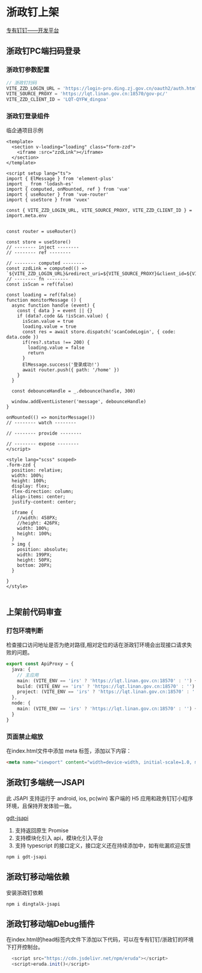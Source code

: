 # 浙政钉上架

[专有钉钉——开发平台](https://openplatform-portal.dg-work.cn/portal/#/helpdoc?apiType=jsapi&docKey=2765503)

## 浙政钉PC端扫码登录

### 浙政钉参数配置
``` ts
// 浙政钉扫码
VITE_ZZD_LOGIN_URL = 'https://login-pro.ding.zj.gov.cn/oauth2/auth.htm?response_type=code&scope=get_user_info&authType=QRCODE&embedMode=true'
VITE_SOURCE_PROXY = 'https://lqt.linan.gov.cn:18570/gov-pc/'
VITE_ZZD_CLIENT_ID = 'LQT-QYFW_dingoa'
```

### 浙政钉登录组件
临企通项目示例
``` vue
<template>
  <section v-loading="loading" class="form-zzd">
    <iframe :src="zzdLink"></iframe>
  </section>
</template>

<script setup lang="ts">
import { ElMessage } from 'element-plus'
import _ from 'lodash-es'
import { computed, onMounted, ref } from 'vue'
import { useRouter } from 'vue-router'
import { useStore } from 'vuex'

const { VITE_ZZD_LOGIN_URL, VITE_SOURCE_PROXY, VITE_ZZD_CLIENT_ID } = import.meta.env


const router = useRouter()

const store = useStore()
// -------- inject --------
// -------- ref --------

// -------- computed --------
const zzdLink = computed(() => `${VITE_ZZD_LOGIN_URL}&redirect_uri=${VITE_SOURCE_PROXY}&client_id=${VITE_ZZD_CLIENT_ID}`)
// -------- fn --------
const isScan = ref(false)

const loading = ref(false)
function monitorMessage () {
  async function handle (event) {
    const { data } = event || {}
    if (data?.code && !isScan.value) {
      isScan.value = true
      loading.value = true
      const res = await store.dispatch('scanCodeLogin', { code: data.code })
      if(res?.status !== 200) {
        loading.value = false
        return
      }
      ElMessage.success('登录成功!')
      await router.push({ path: '/home' })
    }
  }

  const debounceHandle = _.debounce(handle, 300)

  window.addEventListener('message', debounceHandle)
}

onMounted(() => monitorMessage())
// -------- watch --------

// -------- provide --------

// -------- expose --------
</script>

<style lang="scss" scoped>
.form-zzd {
  position: relative;
  width: 100%;
  height: 100%;
  display: flex;
  flex-direction: column;
  align-items: center;
  justify-content: center;

  iframe {
    //width: 458PX;
    //height: 426PX;
    width: 100%;
    height: 100%;
  }
  > img {
    position: absolute;
    width: 199PX;
    height: 50PX;
    bottom: 20PX;
  }

}
</style>


```

## 上架前代码审查

###  打包环境判断
检查接口访问地址是否为绝对路径,相对定位的话在浙政钉环境会出现接口请求失败的问题。
``` ts
export const ApiProxy = {
  java: {
    // 主应用
    main: (VITE_ENV == 'irs' ? 'https://lqt.linan.gov.cn:18570' : '') + '/la_platform_gov_api',
    build: (VITE_ENV == 'irs' ? 'https://lqt.linan.gov.cn:18570' : '') + '/building_gov_api',
    project: (VITE_ENV == 'irs' ? 'https://lqt.linan.gov.cn:18570' : '') + '/la_project_gov_api',
  },
  node: {
    main: (VITE_ENV == 'irs' ? 'https://lqt.linan.gov.cn:18570' : '') + '/node-szzt'
  }
}
```

### 页面禁止缩放
在index.html文件中添加 meta 标签，添加以下内容：
```  html
<meta name="viewport" content="width=device-width, initial-scale=1.0, maximum-scale=1.0, user-scalable=no">
```

## 浙政钉多端统一JSAPI

此 JSAPI 支持运行于 android, ios, pc(win) 客户端的 H5 应用和政务钉钉小程序环境，且保持开发体验一致。

[gdt-jsapi](https://www.npmjs.com/package/gdt-jsapi)

1. 支持返回原生 Promise
2. 支持模块化引入 api，模块化引入平台
3. 支持 typescript 的接口定义，接口定义还在持续添加中，如有纰漏欢迎反馈

``` npm 
npm i gdt-jsapi
```
## 浙政钉移动端依赖
安装浙政钉依赖
``` npm 
npm i dingtalk-jsapi
```

## 浙政钉移动端Debug插件

在index.html的head标签内文件下添加以下代码，可以在专有钉钉/浙政钉的环境下打开控制台。

``` js
  <script src="https://cdn.jsdelivr.net/npm/eruda"></script>
  <script>eruda.init()</script>
```
